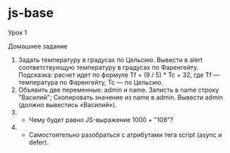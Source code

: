 # js-base
Урок 1

Домашнее задание
1. Задать температуру в градусах по Цельсию. Вывести в alert соответствующую температуру в градусах по Фаренгейту. Подсказка: расчет идет по формуле Tf = (9 / 5) * Tc + 32, где Tf — температура по Фаренгейту, Tc — по Цельсию.
2. Объявить две переменные: admin и name. Записть в name строку "Василий"; Скопировать значение из name в admin. Вывести admin (должно вывестись «Василий»).
3. * Чему будет равно JS-выражение 1000 + "108"?
4. * Самостоятельно разобраться с атрибутами тега script (async и defer).